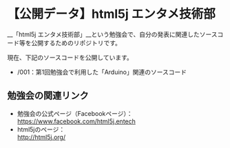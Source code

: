 【公開データ】html5j エンタメ技術部
======================
__「html5j エンタメ技術部」__という勉強会で、自分の発表に関連したソースコード等を公開するためのリポジトリです。

現在、下記のソースコードを公開しています。
* /001：第1回勉強会で利用した「Arduino」関連のソースコード


勉強会の関連リンク
----------------
* 勉強会の公式ページ（Facebookページ）：  
https://www.facebook.com/html5j.entech
* html5jのページ：  
http://html5j.org/
